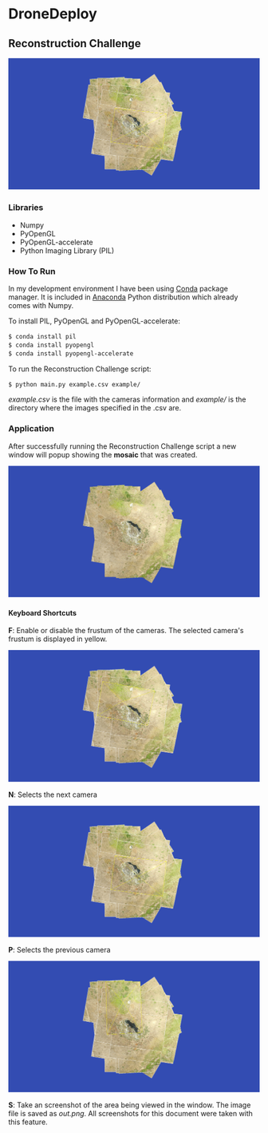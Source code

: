 # DroneDeploy

## Reconstruction Challenge

![](/out3.png)

### Libraries

- Numpy
- PyOpenGL
- PyOpenGL-accelerate
- Python Imaging Library (PIL)

### How To Run

In my development environment I have been using [Conda](http://conda.pydata.org/docs/index.html) package manager. It is included in [Anaconda](https://www.continuum.io/downloads) Python distribution which already comes with Numpy.

To install PIL, PyOpenGL and PyOpenGL-accelerate:

```bash
$ conda install pil
$ conda install pyopengl
$ conda install pyopengl-accelerate
```

To run the Reconstruction Challenge script:

```bash
$ python main.py example.csv example/
```
*example.csv* is the file with the cameras information and *example/* is the directory where the images specified in the .csv are.

### Application

After successfully running the Reconstruction Challenge script a new window will popup showing the **mosaic** that was created.

![](/out1.png)

#### Keyboard Shortcuts

**F**: Enable or disable the frustum of the cameras. The selected camera's frustum is displayed in yellow.

![](/out2.png)

**N**: Selects the next camera

![](/out3.png)

**P**: Selects the previous camera

![](/out4.png)

**S**: Take an screenshot of the area being viewed in the window. The image file is saved as *out.png*. All screenshots for this document were taken with this feature.
